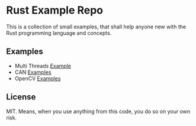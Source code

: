 # Rust Example Repo
This is a collection of small examples, that shall help anyone new with the Rust programming language and concepts. 

## Examples

* Multi Threads [Example](multi_threads/Readme.md)
* CAN [Examples](can_examples/Readme.md)
* OpenCV [Examples](opencv_test/Readme.md)

## License
MIT. Means, when you use anything from this code, you do so on your own risk.